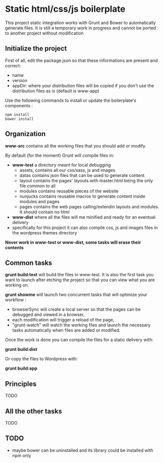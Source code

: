 Static html/css/js boilerplate
==============

This project static integration works with Grunt and Bower to automatically generate files.
It is still a temporary work in progress and cannot be ported to another project without modification

## Initialize the project

First of all, edit the package.json so that these informations are present and correct:
 - name
 - version
 - appDir: where your distribution files will be copied if you don't use the distribution files as is (default is www-app)

Use the following commands to install or update the boilerplate's components :

    npm install
    bower install

## Organization

**www-src** contains all the working files that you should add or modify.

By default (for the moment) Grunt will compile files in:

- **www-test** a directory meant for local debugging
  - assets, contains all our css/sass, js and images
  - datas contains json files that can be used to generate content
  - layout contains the pages' layouts with master.html being the only file common to all
  - modules contains reusable pieces of the website
  - nunjucks contains reusable macros to generate content inside modules and pages
  - pages contains the web pages calling/extendin layouts and modules. It should contain no html
- **www-dist** where all the files will me minified and ready for an eventual delivery
- specifically for this project it can also compile css, js and images files in the wordpress themes directory

**Never work in www-test or www-dist, some tasks will erase their contents**

## Common tasks

**grunt build:test** will build the files in www-test.
It is also the first task you want to launch after etching the project so that you can view what you are working on.

**grunt showme** will launch two concurrent tasks that will optimize your workflow :
- browserSync will create a local server so that the pages can be debugged and viewed in a browser,
- each modification will trigger a reload of the page,
- "grunt-watch" will watch the working files and launch the necessary tasks automatically when files are added or modified.

Once the work is done you can compile the files for a static delivery with:

**grunt build:dist**

Or copy the files to Wordpress with:

**grunt build:app**

## Principles

TODO

## All the other tasks

TODO

## TODO

- maybe bower can be uninstalled and its library could be installed with npm only
